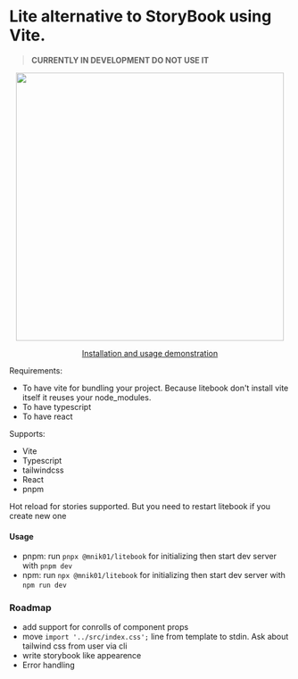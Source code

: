 # Lite alternative to StoryBook using Vite.

> **CURRENTLY IN DEVELOPMENT DO NOT USE IT**

<a href="https://youtu.be/9xDk2_tBvMA" target="_blank">
  <p align="center">
    <img src="https://i.postimg.cc/cLZhNyz1/image-2023-01-22-01-31-29.png" width="480" />
  </p>
</a>

<a href="https://youtu.be/9xDk2_tBvMA" target="_blank">
  <p align="center">Installation and usage demonstration</p>
</a>

Requirements:

- To have vite for bundling your project. Because litebook don't install vite itself it reuses your node_modules.
- To have typescript
- To have react

Supports:

- Vite
- Typescript
- tailwindcss 
- React
- pnpm

Hot reload for stories supported. But you need to restart litebook if you create new one

#### Usage

- pnpm: run `pnpx @mnik01/litebook` for initializing then start dev server with `pnpm dev`
- npm: run `npx @mnik01/litebook` for initializing then start dev server with `npm run dev`

### Roadmap

- add support for conrolls of component props
- move `import '../src/index.css';` line from template to stdin. Ask about tailwind css from user via cli
- write storybook like appearence
- Error handling
